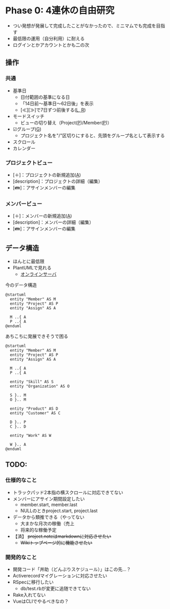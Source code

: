 # Phase 0: 4連休の自由研究

* つい発想が発展して完成したことがなかったので、ミニマムでも完成を目指す
* 最低限の運用（自分利用）に耐える
* ログインとかアカウントとかも二の次


## 操作

### 共通

* 基準日
   * 日付範囲の基準になる日
   * 「14日前～基準日～62日後」を表示
   * [≪][≫]で7日ずつ前後する(<u>L, R</u>)
* モードスイッチ
   * ビューの切り替え（Project(<u>P</u>)/Member(<u>P</u>)）
* ☑グループ(<u>G</u>)
   * プロジェクト名を"/"区切りにすると、先頭をグループ名として表示する
* スクロール
* カレンダー

### プロジェクトビュー

* [＋]：プロジェクトの新規追加(<u>A</u>)
* [description]：プロジェクトの詳細（編集）
* [👪]：アサインメンバーの編集

### メンバービュー

* [＋]：メンバーの新規追加(<u>A</u>)
* [description]：メンバーの詳細（編集）
* [👪]：アサインメンバーの編集


## データ構造

* ほんとに最低限
* PlantUMLで見れる
   * [オンラインサーバ](http://www.plantuml.com/plantuml/uml/SyfFKj2rKt3CoKnELR1Io4ZDoSa70000)

今のデータ構造
```plantuml
@startuml
  entity "Member" AS M
  entity "Project" AS P
  entity "Assign" AS A

  M ..{ A
  P ..{ A
@enduml
```

あちこちに発展できそうで困る
```plantuml
@startuml
  entity "Member" AS M
  entity "Project" AS P
  entity "Assign" AS A

  M ..{ A
  P ..{ A

  entity "Skill" AS S
  entity "Organization" AS O

  S }.. M
  O }.. M

  entity "Product" AS D
  entity "Customer" AS C

  D }.. P
  C }.. D

  entity "Work" AS W

  W }.. A
@enduml
```


## TODO:

### 仕様的なこと

* トラックパッド2本指の横スクロールに対応できてない
* メンバーにアサイン期間設定したい
   * member.start, member.last
   * NULLのときproject.start, project.last
* データから類推できる（やってない
   * 大まかな月次の稼働（売上
   * 将来的な稼働予定
* 【済】 ~~project.noteはmarkdownに対応させたい~~
   * ~~Wikiトップページ的に機能させたい~~


### 開発的なこと

* 開発コード「丼助（どんぶりスケジュール）」はこの先…？
* Activerecordマイグレーションに対応させたい
* RSpecに移行したい
   * db/test.rbが変更に追随できてない
* Rake入れてない
* VueはCLIでやるべきなの？
